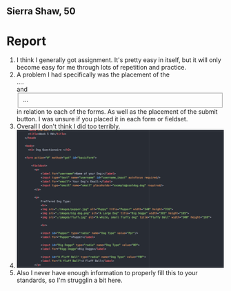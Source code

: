## Sierra Shaw, 50

# **Report**
1. I think I generally got assignment. It's pretty easy in itself, but it will only become easy for me through lots of repetition and practice.
2. A problem I had specifically was the placement of the <form>....</form> and <fieldset>...</fieldset> in relation to each of the forms. As well as the placement of the submit button. I was unsure if you placed it in each form or fieldset.
3. Overall I don't think I did too terribly.
4. ![Image](./images/Screenshot.png)
5. Also I never have enough information to properly fill this to your standards, so I'm strugglin a bit here.
